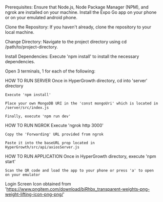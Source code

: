 Prerequisites: 
    Ensure that Node.js, Node Package Manager (NPM), and ngrok are installed on your machine.
    Install the Expo Go app on your phone or on your emulated android phone.

Clone the Repository: 
    If you haven't already, clone the repository to your local machine.

Change Directory: 
    Navigate to the project directory using cd /path/to/project-directory.

Install Dependencies: 
    Execute 'npm install' to install the necessary dependencies.


Open 3 terminals, 1 for each of the following:

HOW TO RUN SERVER
    Once in HyperGrowth directory, cd into 'server' directory

    Execute 'npm install'

    Place your own MongoDB URI in the 'const mongoUri' which is located in /server/src/index.js

    Finally, execute 'npm run dev'

HOW TO RUN NGROK
    Execute 'ngrok http 3000'

    Copy the 'Forwarding' URL provided from ngrok 
    
    Paste it into the baseURL prop located in HyperGrowth/src/api/axiosServer.js

HOW TO RUN APPLICATION
    Once in HyperGrowth directory, execute 'npm start'

    Scan the QR code and load the app to your phone or press 'a' to open on your emulator



Login Screen Icon obtained from 'https://www.pngitem.com/download/biRhbx_transparent-weights-png-weight-lifting-icon-png-png/'
